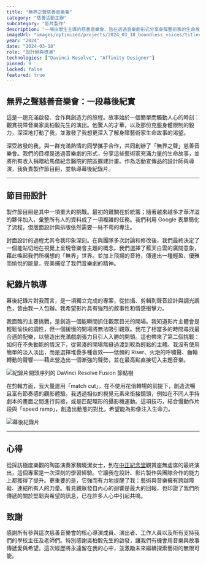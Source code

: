 ```yaml
---
title: "無界之聲慈善音樂會"
category: "慈善活動主辦"
subcategory: "影片製作"
description: "一場由學生主導的慈善音樂會，旨在透過音樂劇形式分享身障藝術家的生命故事。"
imageUrl: "images/optimized/projects/2024_03_18_boundless_voices/titlecard.webp"
year: "2024"
date: "2024-03-18"
role: "設計師與導演"
technologies: ["Davinci Resolve", "Affinity Designer"]
pinned: 9
locked: false
featured: true
---
```


## 無界之聲慈善音樂會：一段幕後紀實

這是一趟充滿啟發、合作與創造力的旅程。故事始於一個簡單而觸動人心的時刻：觀賞視障音樂家吳柏毅先生的演出。他驚人的才華，以及那份克服身體限制的毅力，深深地打動了我，並激發了我想更深入了解身障藝術家生命故事的渴望。

深受啟發的我，與一群充滿熱情的同學攜手合作，共同創辦了「無界之聲」慈善音樂會。我們的目標是透過音樂劇的形式，分享這些藝術家充滿力量的生命故事，並將所有收入捐贈給馬偕紀念醫院的院區擴建計畫。作為活動宣傳品的設計師與導演，我負責製作節目冊，並執導幕後紀錄片。

---

## 節目冊設計

製作節目冊是其中一項重大的挑戰。最初的難關在於統籌；隨著越來越多才華洋溢的夥伴加入，彙整所有人的資料成了一項複雜的任務。我們利用 Google 表單簡化了流程，但版面設計與排版依然需要一絲不苟的專注。

封面設計的過程尤其令我印象深刻。在與團隊多次討論和修改後，我們最終決定了一個能貼切地在視覺上呈現音樂會主題的概念。我們選擇了藍天白雲的廣闊意象，藉此喚起我們所構想的「無界」世界。並加上飛揚的音符，傳達出一種輕盈、優雅而愉悅的能量，完美捕捉了我們音樂劇的精神。

## 紀錄片執導

幕後紀錄片對我而言，是一項獨立完成的專案，從拍攝、剪輯到聲音設計與調光調色，皆由我一人包辦。我希望影片具有強烈的敘事性和情感衝擊力。

我面臨的主要挑戰，是創造一個能瞬間抓住觀眾目光的開場。我知道影片主體會是輕鬆愉快的調性，但一個緩慢的開場將無法吸引觀眾。我花了相當多的時間尋找最合適的配樂，以營造出充滿戲劇張力且引人入勝的開頭。這也帶來了第二個挑戰：如何在不失動能的情況下，從緊湊的開場無縫過渡到較為輕鬆的主體。我沒有使用簡單的淡入淡出，而是選擇堆疊多種音效——低頻的 Riser、火炬的呼嘯聲、齒輪轉動的聲響——藉此營造出一個漸強的聲勢，並在最高點直接切入主題音樂。

![紀錄片開頭序列的 DaVinci Resolve Fusion 節點樹](images/optimized/projects/2024_03_18_boundless_voices/title_node_tree.webp)

在剪輯方面，我大量運用「match cut」，在不使用花俏轉場的前提下，創造流暢且富有節奏感的觀影體驗。我透過相似的視覺元素來銜接鏡頭，例如在不同人手持劇本的畫面之間進行剪接，或是匹配環形的攝影機運動。這項技巧，結合慢動作片段與「speed ramp」，創造出動態的對比，希望能為影像注入生命力。

![幕後紀錄片](https://drive.google.com/file/d/1WJE8-eUVbU3P4jOYx5gUK2n534Swdv-i/view?usp=sharing)

---

## 心得

從採訪極度樂觀的陶笛演奏家魏曉潔女士，到在[中正紀念堂](https://www.opentix.life/event/1783033841754939392)觀賞座無虛席的最終演出，這個專案是一次深刻的學習經驗。它讓我在設計、影片製作與團隊合作的能力上都獲得了提升。更重要的是，它強而有力地提醒了我：藝術與音樂擁有跨越障礙、連結所有人的力量。看見觀眾發自內心的迴響是最大的回報，也印證了我們所傳遞的關於堅韌與希望的訊息，已在許多人心中引起共鳴。

## 致謝
感謝所有參與這次慈善音樂會的核心導演成員、演出者、工作人員以及所有支持我們的學校主任及老師們。特別感謝吳柏毅先生的啟發，讓我們有機會用音樂與故事傳遞愛與希望。這次經歷將永遠留在我的心中，並激勵未來繼續探索藝術的無限可能。